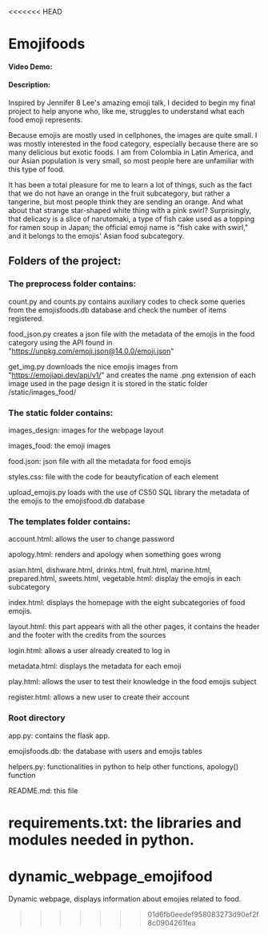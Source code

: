 <<<<<<< HEAD
# Emojifoods
#### Video Demo:
#### Description:

Inspired by Jennifer 8 Lee's amazing emoji talk, I decided to begin my final project to
help anyone who, like me, struggles to understand what each food emoji represents.

Because emojis are mostly used in cellphones, the images are quite small. I was mostly
interested in the food category, especially because there are so many delicious but
exotic foods. I am from Colombia in Latin America, and our Asian population is very small,
so most people here are unfamiliar with this type of food.

It has been a total pleasure for me to learn a lot of things, such as the fact that
we do not have an orange in the fruit subcategory, but rather a tangerine, but most
people think they are sending an orange. And what about that strange star-shaped white
thing with a pink swirl? Surprisingly, that delicacy is a slice of narutomaki, a type
of fish cake used as a topping for ramen soup in Japan; the official emoji name is
"fish cake with swirl," and it belongs to the emojis' Asian food subcategory.

## Folders of the project:

### The preprocess folder contains:

count.py and counts.py contains auxiliary codes to check some queries from the emojisfoods.db
database and check the number of items registered.

food_json.py creates a json file with the metadata of the emojis in the food category
using the API found in "https://unpkg.com/emoji.json@14.0.0/emoji.json"

get_img.py downloads the nice emojis images from "https://emojiapi.dev/api/v1/" and
creates the name .png extension of each image used in the page design it is stored
in the static folder /static/images_food/

### The static folder contains:

images_design: images for the webpage layout

images_food: the emoji images

food.json: json file with all the metadata for food emojis

styles.css: file with the code for beautyfication of each element

upload_emojis.py loads with the use of CS50 SQL library the metadata of the emojis to
the emojisfood.db database

### The templates folder contains:

account.html: allows the user to change password

apology.html: renders and apology when something goes wrong

asian.html, dishware.html, drinks.html, fruit.html, marine.html, prepared.html,
sweets.html, vegetable.html: display the emojis in each subcategory

index.html: displays the homepage with the eight subcategories of food emojis.

layout.html: this part appears with all the other pages, it contains the header and
the footer with the credits from the sources

login.html: allows a user already created to log in

metadata.html: displays the metadata for each emoji

play.html: allows the user to test their knowledge in the food emojis subject

register.html: allows a new user to create their account

### Root directory

app.py: contains the flask app.

emojisfoods.db: the database with users and emojis tables

helpers.py: functionalities in python to help other functions, apology() function

README.md: this file

requirements.txt: the libraries and modules needed in python.
=======
# dynamic_webpage_emojifood
Dynamic webpage, displays information about emojies related to food.
>>>>>>> 01d6fb0eedef958083273d90ef2f8c0904261fea
